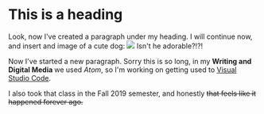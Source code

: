 <h1> This is a heading </h1>
<p>Look, now I've created a paragraph under my heading. I will continue now, and insert and image of a cute dog: <img src=https://hips.hearstapps.com/ghk.h-cdn.co/assets/17/30/pembroke-welsh-corgi.jpg> Isn't he adorable?!?! </p>
<p>Now I've started a new paragraph. Sorry this is so long, in my <strong> Writing and Digital Media </strong> we used <em>Atom</em>, so I'm working on getting used to <u>Visual Studio Code</u>.</p>
<p>I also took that class in the Fall 2019 semester, and honestly <del>that feels like it happened forever ago.</del></p>